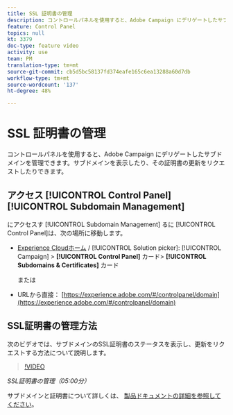 ```yaml
---
title: SSL 証明書の管理
description: コントロールパネルを使用すると、Adobe Campaign にデリゲートしたサブドメインを管理できます。サブドメインを表示したり、その証明書の更新をリクエストしたりできます。
feature: Control Panel
topics: null
kt: 3379
doc-type: feature video
activity: use
team: PM
translation-type: tm+mt
source-git-commit: cb5d5bc58137fd374eafe165c6ea13288a60d7db
workflow-type: tm+mt
source-wordcount: '137'
ht-degree: 48%

---
```



# SSL 証明書の管理

コントロールパネルを使用すると、Adobe Campaign にデリゲートしたサブドメインを管理できます。サブドメインを表示したり、その証明書の更新をリクエストしたりできます。

## アクセス [!UICONTROL Control Panel] [!UICONTROL Subdomain Management]

にアクセスす [!UICONTROL Subdomain Management] るに [!UICONTROL Control Panel]は、次の場所に移動します。

* [Experience Cloudホーム](https://experience.adobe.com/#/home) / [!UICONTROL Solution picker]: [!UICONTROL Campaign] > **[!UICONTROL Control Panel]** カード> **[!UICONTROL Subdomains & Certificates]** カード

   または
* URLから直接： [https://experience.adobe.com/#/controlpanel/domain](https://experience.adobe.com/#/controlpanel/domain)

## SSL証明書の管理方法

次のビデオでは、サブドメインのSSL証明書のステータスを表示し、更新をリクエストする方法について説明します。

>[!VIDEO](https://video.tv.adobe.com/v/28492?quality=12)

*SSL証明書の管理（05:00分）*

サブドメインと証明書について詳しくは、 [製品ドキュメントの詳細を参照してください](https://helpx.adobe.com/jp/campaign/kb/control-panel-subdomains-certificates.html)。
